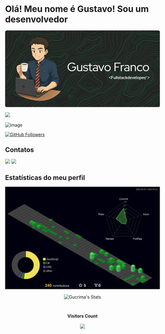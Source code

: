 # Olá! Meu nome é Gustavo! Sou um desenvolvedor

![Header](./github-header-image.png)

  <a href="https://skillicons.dev">
    <img src="https://skillicons.dev/icons?i=visualstudio,vscode,react,html,js,css,cs,postgres,npm,nodejs,arduino,azure,discord,figma,github,gmail,linkedin,postman,net,docker,bootstrap" />
  </a>  
  
  ![image](https://github.com/user-attachments/assets/e0062e50-8695-4b79-bf4c-dc5bc4473286)

  <a href="https://github.com/Gucrima">
    <img src="https://img.shields.io/github/followers/Gucrima?label=Followers&logo=github&style=for-the-badge" alt="GitHub Followers" />
  </a>

## Contatos
<a href="mailto:gusssoares09@gmail.com"><img src="https://skillicons.dev/icons?i=gmail" /></a>
<a href="https://www.linkedin.com/in/gustavo-franco-83b4022a7/"><img src="https://skillicons.dev/icons?i=linkedin" /></a>

## Estatísticas do meu perfil
![Status](./profile-3d-contrib/profile-night-green.svg)
<p align="center">
  <img src="https://github-readme-stats.vercel.app/api?username=Gucrima&theme=gotham&show_icons=true&hide_border=false&count_private=true" alt="Gucrima's Stats" />
</p>

<div align="center">
<br><p align="centre"><b>Visitors Count</b></p>  
<p align="center"><img align="center" src="https://profile-counter.glitch.me/{gucrima}/count.svg" /></p> 
<br></div>

